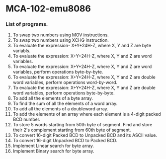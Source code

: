 # MCA-102-emu8086  

### List of programs.  
  
1. To swap two numbers using MOV instructions.  
2. To swap two numbers using XCHG instruction.  
3. To evaluate the expression- X+Y+24H-Z, where X, Y and Z are byte variabls.  
4. To evaluate the expression: X+Y+24H-Z, where X, Y and Z are word variables.  
5. To evaluate the expression: X+Y+24H-Z, where X, Y and Z are word variables, perform operations byte-by-byte.  
6. To evaluate the expression: X+Y+24H-Z, where X, Y and Z are double word variables, perform operations word-by-word.  
7. To evaluate the expression: X+Y+24H-Z, where X, Y and Z are double word variables, perform operations byte-by-byte.  
8. To add all the elements of a byte array.  
9. To find the sum of all the elements of a word array.  
10. To add all the elements of a doubleword array.  
11. To add the elements of an array where each element is a 4-digit packed BCD number.  
12. To store 5 words starting from 50th byte of segment. Find and store their 2's complement starting from 60th byte of segment.  
13. To convert 16-digit Packed BCD to Unpacked BCD and its ASCII value.   
14. To convert 16-digit Unpacked BCD to Packed BCD.  
15. Implement Linear search for byte array.  
16. Implement Binary search for byte array.  
